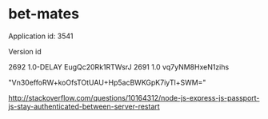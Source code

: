 bet-mates
===================

Application id: 3541

Version id 

2692 1.0-DELAY EugQc20Rk1RTWsrJ
2691 1.0 vq7yNM8HxeN1zihs 

"Vn30effoRW+koOfsTOtUAU+Hp5acBWKGpK7iyTl+SWM="

http://stackoverflow.com/questions/10164312/node-js-express-js-passport-js-stay-authenticated-between-server-restart
